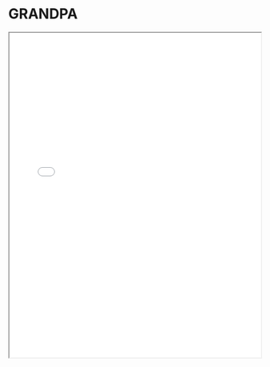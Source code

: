 # GRANDPA

<iframe src="/web/viewer.html?file=/pdf/grandpa.pdf" width="100%" height="650em"></iframe>
